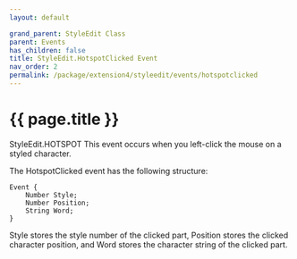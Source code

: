 ```yaml
---
layout: default

grand_parent: StyleEdit Class
parent: Events
has_children: false
title: StyleEdit.HotspotClicked Event
nav_order: 2
permalink: /package/extension4/styleedit/events/hotspotclicked
---
```

# {{ page.title }}

StyleEdit.HOTSPOT This event occurs when you left-click the mouse on a styled character.

The HotspotClicked event has the following structure:

```
Event {
    Number Style;
    Number Position;
    String Word;
}
```

Style stores the style number of the clicked part, Position stores the clicked character position, and Word stores the character string of the clicked part.